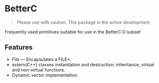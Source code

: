 # BetterC

> Please use with caution. This package in the active development.

Frequently used primitives suitable for use in the BetterC D subset

## Features

* File — Encapsulates a FILE*.
* extern(C++) classes instantiation and destruction: inheritance, virtual and non-virtual functions.
* Dynamic vector implementation.